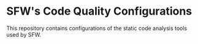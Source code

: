 # SFW's Code Quality Configurations

This repository contains configurations of the static code analysis tools used by SFW.
